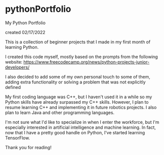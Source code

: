 # pythonPortfolio
My Python Portfolio

created 02/17/2022

This is a collection of beginner projects that I made in my first month of learning Python.

I created this code myself, mostly based on the prompts from the following website:
https://www.freecodecamp.org/news/python-projects-junior-developers/

I also decided to add some of my own personal touch to some of them, adding extra functionality or solving a problem that was not explicitly defined

My first coding language was C++, but I haven't used it in a while so my Python skills have already surpassed my C++ skills.
However, I plan to resume learning C++ and implementing it in future robotics projects.
I also plan to learn Java and other programming languages.

I'm not sure what I'd like to specialize in when I enter the workforce, but I'm especially interested in artificial intelligence and machine learning.
In fact, now that I have a pretty good handle on Python, I've started learning TensorFlow.

Thank you for reading!
